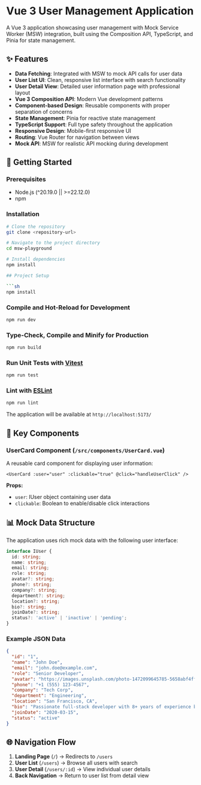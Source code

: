 # Vue 3 User Management Application

A Vue 3 application showcasing user management with Mock Service Worker (MSW) integration, built using the Composition API, TypeScript, and Pinia for state management.

## ✨ Features

- **Data Fetching**: Integrated with MSW to mock API calls for user data
- **User List UI**: Clean, responsive list interface with search functionality
- **User Detail View**: Detailed user information page with professional layout
- **Vue 3 Composition API**: Modern Vue development patterns
- **Component-based Design**: Reusable components with proper separation of concerns
- **State Management**: Pinia for reactive state management
- **TypeScript Support**: Full type safety throughout the application
- **Responsive Design**: Mobile-first responsive UI
- **Routing**: Vue Router for navigation between views
- **Mock API**: MSW for realistic API mocking during development

## 🚀 Getting Started

### Prerequisites

- Node.js (^20.19.0 || >=22.12.0)
- npm

### Installation

````bash
# Clone the repository
git clone <repository-url>

# Navigate to the project directory
cd msw-playground

# Install dependencies
npm install

## Project Setup

```sh
npm install
````

### Compile and Hot-Reload for Development

```sh
npm run dev
```

### Type-Check, Compile and Minify for Production

```sh
npm run build
```

### Run Unit Tests with [Vitest](https://vitest.dev/)

```sh
npm run test
```

### Lint with [ESLint](https://eslint.org/)

```sh
npm run lint
```

The application will be available at `http://localhost:5173/`

## 🔧 Key Components

### UserCard Component (`/src/components/UserCard.vue`)

A reusable card component for displaying user information:

```vue
<UserCard :user="user" :clickable="true" @click="handleUserClick" />
```

**Props:**

- `user`: IUser object containing user data
- `clickable`: Boolean to enable/disable click interactions

## 📊 Mock Data Structure

The application uses rich mock data with the following user interface:

```typescript
interface IUser {
  id: string;
  name: string;
  email: string;
  role: string;
  avatar?: string;
  phone?: string;
  company?: string;
  department?: string;
  location?: string;
  bio?: string;
  joinDate?: string;
  status?: 'active' | 'inactive' | 'pending';
}
```

### Example JSON Data

```json
{
  "id": "1",
  "name": "John Doe",
  "email": "john.doe@example.com",
  "role": "Senior Developer",
  "avatar": "https://images.unsplash.com/photo-1472099645785-5658abf4ff4e?w=150&h=150&fit=crop&crop=face",
  "phone": "+1 (555) 123-4567",
  "company": "Tech Corp",
  "department": "Engineering",
  "location": "San Francisco, CA",
  "bio": "Passionate full-stack developer with 8+ years of experience building scalable web applications.",
  "joinDate": "2020-03-15",
  "status": "active"
}
```

## 🌐 Navigation Flow

1. **Landing Page** (`/`) → Redirects to `/users`
2. **User List** (`/users`) → Browse all users with search
3. **User Detail** (`/users/:id`) → View individual user details
4. **Back Navigation** → Return to user list from detail view
